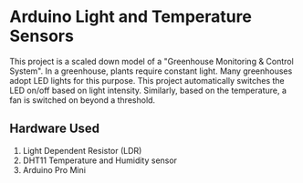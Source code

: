 # Arduino Light and Temperature Sensors

This project is a scaled down model of a "Greenhouse Monitoring & Control System". In a greenhouse, plants require constant light. Many greenhouses adopt LED lights for this purpose. This project automatically switches the LED on/off based on light intensity. Similarly, based on the temperature, a fan is switched on beyond a threshold.

## Hardware Used
1. Light Dependent Resistor (LDR)
2. DHT11 Temperature and Humidity sensor
3. Arduino Pro Mini
